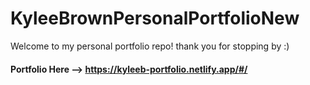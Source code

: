 # KyleeBrownPersonalPortfolioNew
Welcome to my personal portfolio repo! thank you for stopping by :)

#### Portfolio Here --> https://kyleeb-portfolio.netlify.app/#/
